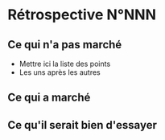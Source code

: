 Rétrospective N°NNN
====================



Ce qui n'a pas marché
---------------------

* Mettre ici la liste des points
* Les uns après les autres

Ce qui a marché
---------------


Ce qu'il serait bien d'essayer
------------------------------




